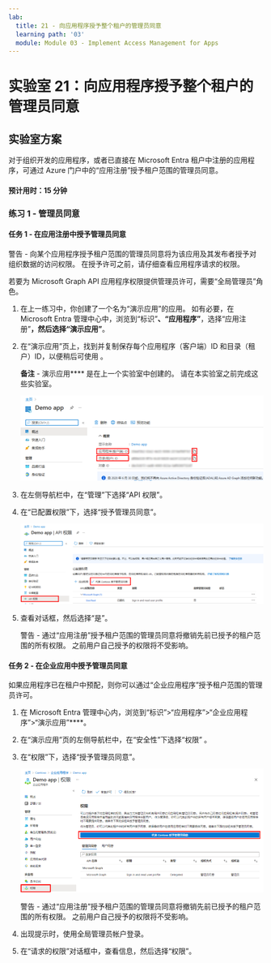 ```yaml
---
lab:
  title: 21 - 向应用程序授予整个租户的管理员同意
  learning path: '03'
  module: Module 03 - Implement Access Management for Apps
---
```


# 实验室 21：向应用程序授予整个租户的管理员同意

## 实验室方案

对于组织开发的应用程序，或者已直接在 Microsoft Entra 租户中注册的应用程序，可通过 Azure 门户中的“应用注册”授予租户范围的管理员同意。

#### 预计用时：15 分钟

### 练习 1 - 管理员同意

#### 任务 1 - 在应用注册中授予管理员同意

   警告 - 向某个应用程序授予租户范围的管理员同意将为该应用及其发布者授予对组织数据的访问权限。 在授予许可之前，请仔细查看应用程序请求的权限。

若要为 Microsoft Graph API 应用程序权限提供管理员许可，需要“全局管理员”角色。

1. 在上一练习中，你创建了一个名为“演示应用”的应用。 如有必要，在 Microsoft Entra 管理中心中，浏览到“标识”****、“应用程序”****，选择“应用注册”****，然后选择“演示应用”****。

2. 在“演示应用”页上，找到并复制保存每个应用程序（客户端）ID 和目录（租户）ID，以便稍后可使用  。

    **备注** - 演示应用**** 是在上一个实验室中创建的。 请在本实验室之前完成这些实验室。

    ![显示“演示应用”页的的屏幕图像，其中突出显示了目录 ID](./media/lp3-mod3-demo-app-directory-id.png)

3. 在左侧导航栏中，在“管理”下选择“API 权限”。

4. 在“已配置权限”下，选择“授予管理员同意”。

    ![显示“API 权限”页面的屏幕图像，其中“授予 Contoso 管理员同意”突出显示](./media/lp3-mod3-api-permissions-admin-consent.png)

5. 查看对话框，然后选择“是”。

   警告 - 通过“应用注册”授予租户范围的管理员同意将撤销先前已授予的租户范围的所有权限。 之前用户自己授予的权限将不受影响。

#### 任务 2 - 在企业应用中授予管理员同意

如果应用程序已在租户中预配，则你可以通过“企业应用程序”授予租户范围的管理员许可。

1. 在 Microsoft Entra 管理中心内，浏览到“标识”>“应用程序”>“企业应用程序”>“演示应用”****。

2. 在“演示应用”页的左侧导航栏中，在“安全性”下选择“权限”  。

3. 在“权限”下，选择“授予管理员同意”。

    ![显示“演示应用权限”页面的屏幕图像，其中“授予 Contoso 管理员同意”突出显示](./media/lp3-mod3-grant-admin-consent-in-enterprise-app.png)

   警告 - 通过“应用注册”授予租户范围的管理员同意将撤销先前已授予的租户范围的所有权限。 之前用户自己授予的权限将不受影响。

4. 出现提示时，使用全局管理员帐户登录。

5. 在“请求的权限”对话框中，查看信息，然后选择“权限”。
